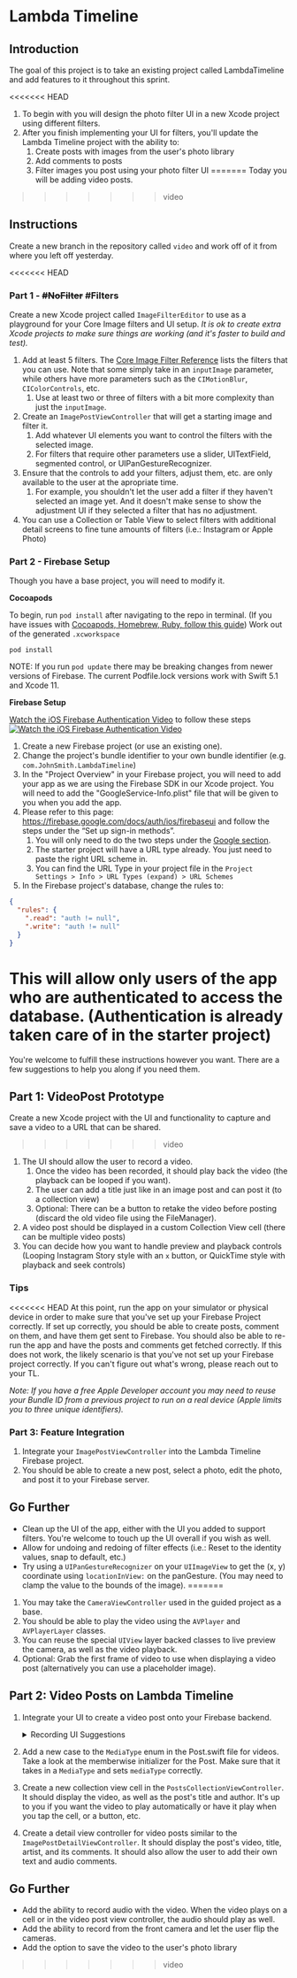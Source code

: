 # Lambda Timeline 

## Introduction

The goal of this project is to take an existing project called LambdaTimeline and add features to it throughout this sprint. 

<<<<<<< HEAD
1. To begin with you will design the photo filter UI in a new Xcode project using different filters.
2. After you finish implementing your UI for filters, you'll update the Lambda Timeline project with the ability to:
    1. Create posts with images from the user's photo library
    2. Add comments to posts
    3. Filter images you post using your photo filter UI
=======
Today you will be adding video posts.
>>>>>>> video

## Instructions

Create a new branch in the repository called `video` and work off of it from where you left off yesterday.

<<<<<<< HEAD
### Part 1 - ~~#NoFilter~~ #Filters

Create a new Xcode project called `ImageFilterEditor` to use as a playground for your Core Image filters and UI setup. *It is ok to create extra Xcode projects to make sure things are working (and it's faster to build and test).*

1. Add at least 5 filters. The [Core Image Filter Reference](https://developer.apple.com/library/archive/documentation/GraphicsImaging/Reference/CoreImageFilterReference/#//apple_ref/doc/filter/ci/CIFalseColor) lists the filters that you can use. Note that some simply take in an `inputImage` parameter, while others have more parameters such as the `CIMotionBlur`, `CIColorControls`, etc. 
    1. Use at least two or three of filters with a bit more complexity than just the `inputImage`.
2. Create an `ImagePostViewController` that will get a starting image and filter it.
    1. Add whatever UI elements you want to control the filters with the selected image.
    2. For filters that require other parameters use a slider, UITextField, segmented control, or UIPanGestureRecognizer. 
3. Ensure that the controls to add your filters, adjust them, etc. are only available to the user at the apropriate time. 
    1. For example, you shouldn't let the user add a filter if they haven't selected an image yet. And it doesn't make sense to show the adjustment UI if they selected a filter that has no adjustment.
4. You can use a Collection or Table View to select filters with additional detail screens to fine tune amounts of filters (i.e.: Instagram or Apple Photo)

### Part 2 - Firebase Setup

Though you have a base project, you will need to modify it. 

**Cocoapods**

To begin, run `pod install` after navigating to the repo in terminal. (If you have issues with [Cocoapods, Homebrew, Ruby, follow this guide](Cocopods-Homebrew-and-Ruby-Install-Guide.md)) Work out of the generated `.xcworkspace`

    pod install
    
NOTE: If you run `pod update` there may be breaking changes from newer versions of Firebase. The current Podfile.lock versions work with Swift 5.1 and Xcode 11.

**Firebase Setup**

[Watch the iOS Firebase Authentication Video](https://youtu.be/vGeuZtHmcMM) to follow these steps
[![Watch the iOS Firebase Authentication Video](https://tk-assets.lambdaschool.com/a8f55011-48ef-4eb9-af2b-17a7b92fae64_FirebaseVideo.png)](https://youtu.be/vGeuZtHmcMM)

1. Create a new Firebase project (or use an existing one).
2. Change the project's bundle identifier to your own bundle identifier (e.g. `com.JohnSmith.LambdaTimeline`)
3. In the "Project Overview" in your Firebase project, you will need to add your app as we are using the Firebase SDK in our Xcode project. You will need to add the "GoogleService-Info.plist" file that will be given to you when you add the app.
4. Please refer to this page: https://firebase.google.com/docs/auth/ios/firebaseui and follow the steps under the “Set up sign-in methods”. 
    1. You will only need to do the two steps under the [Google section](https://firebase.google.com/docs/auth/ios/firebaseui#google). 
    2. The starter project will have a URL type already. You just need to paste the right URL scheme in. 
    3. You can find the URL Type in your project file in the `Project Settings > Info > URL Types (expand) > URL Schemes`
5. In the Firebase project's database, change the rules to:
``` JSON
{
  "rules": {
    ".read": "auth != null",
    ".write": "auth != null"
  }
}
```
This will allow only users of the app who are authenticated to access the database. (Authentication is already taken care of in the starter project)
=======
You're welcome to fulfill these instructions however you want. There are a few suggestions to help you along if you need them.

## Part 1: VideoPost Prototype

Create a new Xcode project with the UI and functionality to capture and save a video to a URL that can be shared.
>>>>>>> video

1.  The UI should allow the user to record a video. 
    1. Once the video has been recorded, it should play back the video (the playback can be looped if you want).
    2. The user can add a title just like in an image post and can post it (to a collection view)
    3. Optional: There can be a button to retake the video before posting (discard the old video file using the FileManager).
2. A video post should be displayed in a custom Collection View cell (there can be multiple video posts)
3. You can decide how you want to handle preview and playback controls (Looping Instagram Story style with an `x` button, or QuickTime style with playback and seek controls)

### Tips

<<<<<<< HEAD
At this point, run the app on your simulator or physical device in order to make sure that you've set up your Firebase Project correctly. If set up correctly, you should be able to create posts, comment on them, and have them get sent to Firebase. You should also be able to re-run the app and have the posts and comments get fetched correctly. If this does not work, the likely scenario is that you've not set up your Firebase project correctly. If you can't figure out what's wrong, please reach out to your TL.

*Note: If you have a free Apple Developer account you may need to reuse your Bundle ID from a previous project to run on a real device (Apple limits you to three unique identifiers).*

### Part 3: Feature Integration

1. Integrate your `ImagePostViewController` into the Lambda Timeline Firebase project.
2. You should be able to create a new post, select a photo, edit the photo, and post it to your Firebase server.

## Go Further

- Clean up the UI of the app, either with the UI you added to support filters. You're welcome to touch up the UI overall if you wish as well.
- Allow for undoing and redoing of filter effects (i.e.: Reset to the identity values, snap to default, etc.)
- Try using a `UIPanGestureRecognizer` on your `UIImageView` to get the (x, y) coordinate using `locationInView:` on the panGesture. (You may need to clamp the value to the bounds of the image).
=======
1. You may take the `CameraViewController` used in the guided project as a base. 
2. You should be able to play the video using the `AVPlayer` and `AVPlayerLayer` classes.
3. You can reuse the special `UIView` layer backed classes to live preview the camera, as well as the video playback.
4. Optional: Grab the first frame of video to use when displaying a video post (alternatively you can use a placeholder image).

## Part 2: Video Posts on Lambda Timeline
1. Integrate your UI to create a video post onto your Firebase backend.

    <details><summary>Recording UI Suggestions</summary>
    <p>

      - If you use the `CameraViewController` you may need to modify it so the video doesn't get stored to the user's photo library. Instead you can use the url that the `didFinishRecordingTo outPutFileURL: URL` method gives you back to send the video data to Firebase
    </p>
    </details>
2. Add a new case to the `MediaType` enum in the Post.swift file for videos. Take a look at the memberwise initializer for the Post. Make sure that it takes in a `MediaType` and sets `mediaType` correctly.
3. Create a new collection view cell in the `PostsCollectionViewController`. It should display the video, as well as the post's title and author. It's up to you if you want the video to play automatically or have it play when you tap the cell, or a button, etc.
4. Create a detail view controller for video posts similar to the `ImagePostDetailViewController`. It should display the post's video, title, artist, and its comments. It should also allow the user to add their own text and audio comments.

## Go Further

- Add the ability to record audio with the video. When the video plays on a cell or in the video post view controller, the audio should play as well.
- Add the ability to record from the front camera and let the user flip the cameras.
- Add the option to save the video to the user's photo library
>>>>>>> video
